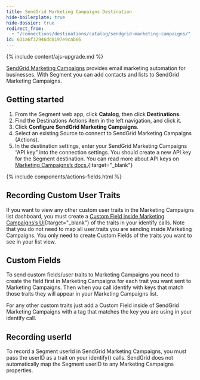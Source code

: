 ```yaml
---
title: SendGrid Marketing Campaigns Destination
hide-boilerplate: true
hide-dossier: true
redirect_from:
  - "/connections/destinations/catalog/sendgrid-marketing-campaigns/"
id: 631a6f32946dd8197e9cab66
---
```



{% include content/ajs-upgrade.md %}

[SendGrid Marketing Campaigns](https://sendgrid.com/solutions/email-marketing/) provides email marketing automation for businesses. With Segment you can add contacts and lists to SendGrid Marketing Campaigns.

## Getting started

1. From the Segment web app, click **Catalog**, then click **Destinations**.
2. Find the Destinations Actions item in the left navigation, and click it.
3. Click **Configure SendGrid Marketing Campaigns**.
4. Select an existing Source to connect to SendGrid Marketing Campaigns (Actions).
5. In the destination settings, enter your SendGrid Marketing Campaigns “API key” into the connection settings. You should create a new API key for the Segment destination. You can read more about API keys on [Marketing Campaigns’s docs.](https://docs.sendgrid.com/ui/account-and-settings/api-keys){:target="_blank"}


{% include components/actions-fields.html %}


## Recording Custom User Traits
If you want to view any other custom user traits in the Marketing Campaigns list dashboard, you must create a [Custom Field inside Marketing Campaigns’s UI](https://docs.sendgrid.com/ui/managing-contacts/custom-fields#creating-custom-fields){:target="_blank"} of the traits in your identify calls. Note that you do not need to map all user.traits you are sending inside Marketing Campaigns. You only need to create Custom Fields of the traits you want to see in your list view.

## Custom Fields
To send custom fields/user traits to Marketing Campaigns you need to create the field first in Marketing Campaigns for each trait you want sent to Marketing Campaigns. Then when you call identify with keys that match those traits they will appear in your Marketing Campaigns list.

For any other custom traits just add a Custom Field inside of SendGrid Marketing Campaigns with a tag that matches the key you are using in your identify call.


## Recording userId
To record a Segment userId in SendGrid Marketing Campaigns, you must pass the userID as a trait on your identify() calls. SendGrid does not automatically map the Segment userID to any Marketing Campaigns properties.
